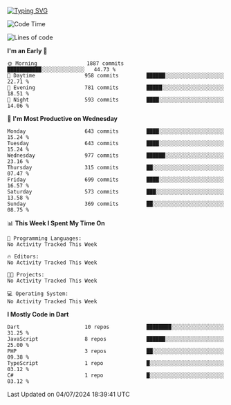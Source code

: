 
<a href="https://git.io/typing-svg"><img src="https://readme-typing-svg.demolab.com?font=Source+Code+Pro&pause=1000&random=false&width=435&lines=Hey+%F0%9F%A5%B6+iam+Yaskraz" alt="Typing SVG" /></a>
<!--START_SECTION:waka-->
![Code Time](http://img.shields.io/badge/Code%20Time-270%20hrs%2045%20mins-blue)

![Lines of code](https://img.shields.io/badge/From%20Hello%20World%20I%27ve%20Written-1.8%20million%20lines%20of%20code-blue)

**I'm an Early 🐤** 

```text
🌞 Morning                1887 commits        ███████████░░░░░░░░░░░░░░   44.73 % 
🌆 Daytime                958 commits         ██████░░░░░░░░░░░░░░░░░░░   22.71 % 
🌃 Evening                781 commits         █████░░░░░░░░░░░░░░░░░░░░   18.51 % 
🌙 Night                  593 commits         ████░░░░░░░░░░░░░░░░░░░░░   14.06 % 
```
📅 **I'm Most Productive on Wednesday** 

```text
Monday                   643 commits         ████░░░░░░░░░░░░░░░░░░░░░   15.24 % 
Tuesday                  643 commits         ████░░░░░░░░░░░░░░░░░░░░░   15.24 % 
Wednesday                977 commits         ██████░░░░░░░░░░░░░░░░░░░   23.16 % 
Thursday                 315 commits         ██░░░░░░░░░░░░░░░░░░░░░░░   07.47 % 
Friday                   699 commits         ████░░░░░░░░░░░░░░░░░░░░░   16.57 % 
Saturday                 573 commits         ███░░░░░░░░░░░░░░░░░░░░░░   13.58 % 
Sunday                   369 commits         ██░░░░░░░░░░░░░░░░░░░░░░░   08.75 % 
```


📊 **This Week I Spent My Time On** 

```text
💬 Programming Languages: 
No Activity Tracked This Week

🔥 Editors: 
No Activity Tracked This Week

🐱‍💻 Projects: 
No Activity Tracked This Week

💻 Operating System: 
No Activity Tracked This Week
```

**I Mostly Code in Dart** 

```text
Dart                     10 repos            ████████░░░░░░░░░░░░░░░░░   31.25 % 
JavaScript               8 repos             ██████░░░░░░░░░░░░░░░░░░░   25.00 % 
PHP                      3 repos             ██░░░░░░░░░░░░░░░░░░░░░░░   09.38 % 
TypeScript               1 repo              █░░░░░░░░░░░░░░░░░░░░░░░░   03.12 % 
C#                       1 repo              █░░░░░░░░░░░░░░░░░░░░░░░░   03.12 % 
```




 Last Updated on 04/07/2024 18:39:41 UTC
<!--END_SECTION:waka-->
